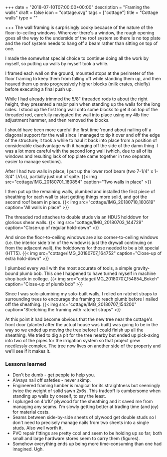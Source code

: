 +++
date = "2018-07-10T07:00:00+00:00"
description = "Framing the walls"
draft = false
icon = "cottage.svg"
tags = ["cottage"]
title = "Cottage walls"
type = ""

+++
The wall framing is surprisingly cooky because of the nature of the floor-to-ceiling windows. Wherever there's a window, the rough opening goes all the way to the underside of the roof system so there is no top plate and the roof system needs to hang off a beam rather than sitting on top of one.

I made the somewhat special choice to continue doing all the work by myself, so putting up walls by myself took a while.

I framed each wall on the ground, mounted stops at the perimeter of the floor framing to keep them from falling off while standing them up, and then heaved them up onto progressively higher blocks (milk crates, chiefly) before executing a final push up.

While I had already trimmed the 5/8" threaded rods to about the right height, they presented a major pain when standing up the walls for the long sides. I stood up the first long wall onto some blocks to get it on top of the threaded rod, carefully navigated the wall into place using my 4lb fine adjustment hammer, and then removed the blocks.

I should have been more careful the first time 'round about nailing off a diagonal support for the wall since I managed to tip it over and off the edge of the structure; it took a while to haul it back into place from a position of considerable disadvantage with it hanging off the side of the damn thing. I was a lot more careful with the second long wall (which, due to all of its windows and resulting lack of top plate came together in two separate, easier to manage sections).

After I had two walls in place, I put up the lower roof beam (two 7-1/4" x 1-3/4" LVLs), partially just out of spite.
{{< img src="cottage/IMG_20180701_180854" caption="Two walls in place" >}}

I then put up the remaining walls, plumbed and installed the first piece of sheathing for each wall to start getting things more solid, and got the second roof beam in place.
{{< img src="cottage/IMG_20180710_160619" caption="All walls in place" >}}

The threaded rod attaches to double studs via an HDU5 holddown for glorious shear walls.
{{< img src="cottage/IMG_20180703_144729" caption="Close-up of regular hold-down" >}}

And since the floor-to-ceiling windows are also corner-to-ceiling windows (i.e. the interior side trim of the window is just the drywall continuing on from the adjacent wall), the holddowns for those needed to be a bit special (HTT5).
{{< img src="cottage/IMG_20180707_164752" caption="Close-up of extra hold-down" >}}

I plumbed every wall with the most accurate of tools, a simple gravity-bound plumb bob. This one I happened to have turned myself in machine shop back in college.
{{< img src="cottage/IMG_20180707_154854_Bokeh" caption="Close-up of plumb bob" >}}

Since I was solo-plumbing my solo-built walls, I relied on ratchet straps to surrounding trees to encourage the framing to reach plumb before I nailed off the sheathing.
{{< img src="cottage/IMG_20180707_154200" caption="Stretching the framing with ratchet straps" >}}

At this point it had become obvious that the new tree near the cottage's front door (planted after the actual house was built) was going to be in the way so we ended up moving the tree before I could finish up all the sheathing. We tried to dig a pit for the tree nearby but ended up pick-axing into two of the pipes for the irrigation system so that project grew needlessly complex. The tree now lives on another side of the property and we'll see if it makes it.

### Lessons learned
* Don't be dumb - get people to help you.
* Always nail off safeties - never skimp.
* Engineered framing lumber is magical for its straightness but seemingly twice the weight of solid sawn 2x6s. This tradeoff is cumbersome when standing up walls by oneself, to say the least.
* I splurged on 4'x10' plywood for the sheathing and it saved me from managing any seams. I'm slowly getting better at trading time (and joy) for material costs. 
* Seams between side-by-side sheets of plywood get double studs so I don't need to precisely manage nails from two sheets into a single studs. Also well worth it.
* PVC repair fittings are pretty cool and seem to be holding up so far; both small and large hardware stores seem to carry them (figures).
* Somehow everything ends up being more time-consuming than one had imagined. Ugh.